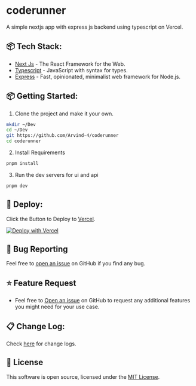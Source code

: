 # coderunner

A simple nextjs app with express js backend using typescript on Vercel.

## 📦 Tech Stack:

- [Next Js](https://www.nextjs.org/) - The React Framework for the Web.
- [Typescript](https://www.typescriptlang.org/) - JavaScript with syntax for types.
- [Express](https://expressjs.com/) - Fast, opinionated, minimalist web framework for Node.js.

## 📦 Getting Started:

1. Clone the project and make it your own.

```bash
mkdir ~/Dev
cd ~/Dev
git https://github.com/Arvind-4/coderunner
cd coderunner
```

2. Install Requirements

```bash
pnpm install
```

3. Run the dev servers for ui and api

```bash
pnpm dev
```

## 🚀 Deploy:

Click the Button to Deploy to [Vercel](https://vercel.com/).

[![Deploy with Vercel](https://vercel.com/button)](https://vercel.com/new/clone?repository-url=https://github.com/Arvind-4/coderunner)

## 🐛 Bug Reporting

Feel free to [open an issue](https://github.com/Arvind-4/coderunner/issues) on GitHub if you find any bug.

## ⭐ Feature Request

- Feel free to [Open an issue](https://github.com/Arvind-4/coderunner/issues) on GitHub to request any additional features you might need for your use case.

## 📋 Change Log:

Check [here](https://github.com/Arvind-4/coderunner/commits/main) for change logs.

<a id="license"></a>

## 📜 License

This software is open source, licensed under the [MIT License](https://github.com/Arvind-4/coderunner/blob/main/LICENSE).
